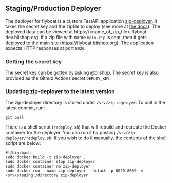 ## Staging/Production Deployer

The deployer for flyboat is a custom FastAPI application [zip-deployer](https://github.com/PythonCoderAS/zip-deployer). It takes the secret key and the zipfile to deploy (see more at [the docs](https://flyboat-dev.biishop.org/docs)). The deployed data can be viewed at https://<name_of_zip_file>.flyboat-dev.biishop.org. If a zip file with name `main.zip` is sent, then it gets deployed to the main site (https://flyboat.biishop.org). The application expects HTTP responses at port `8020`.

### Getting the secret key

The secret key can be gotten by asking @biishop. The secret key is also provided as the Github Actions secret `DEPLOY_KEY`. 

### Updating zip-deployer to the latest version
The zip-deployer directory is stored under `/srv/zip-deployer`. To pull in the latest commit, run:
```shell
git pull
```

There is a shell script (`redeploy.sh`) that will rebuild and recreate the Docker container for the deployer. You can run it by pasting `/srv/zip-deployer/redeploy.sh`. If you wish to do it manually, the contents of the shell script are below:

```shell
#!/bin/bash
sudo docker build -t zip-deployer .
sudo docker container stop zip-deployer
sudo docker container rm zip-deployer
sudo docker run --name zip-deployer --detach -p 8020:8000 -v /srv/staging:/directory zip-deployer
```